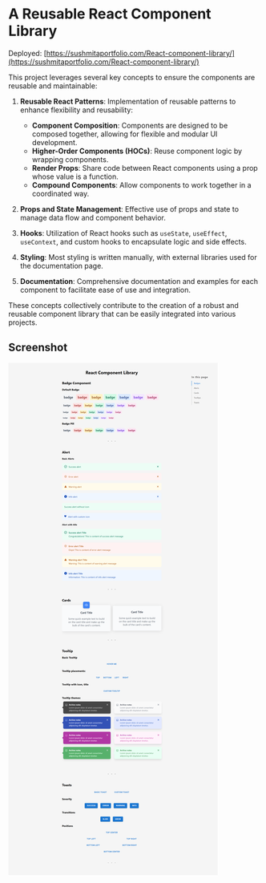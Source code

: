 # A Reusable React Component Library

Deployed: [https://sushmitaportfolio.com/React-component-library/](https://sushmitaportfolio.com/React-component-library/)

This project leverages several key concepts to ensure the components are reusable and maintainable:

1. **Reusable React Patterns**: Implementation of reusable patterns to enhance flexibility and reusability:

   - **Component Composition**: Components are designed to be composed together, allowing for flexible and modular UI development.
   - **Higher-Order Components (HOCs)**: Reuse component logic by wrapping components.
   - **Render Props**: Share code between React components using a prop whose value is a function.
   - **Compound Components**: Allow components to work together in a coordinated way.

2. **Props and State Management**: Effective use of props and state to manage data flow and component behavior.
3. **Hooks**: Utilization of React hooks such as `useState`, `useEffect`, `useContext`, and custom hooks to encapsulate logic and side effects.
4. **Styling**: Most styling is written manually, with external libraries used for the documentation page.
5. **Documentation**: Comprehensive documentation and examples for each component to facilitate ease of use and integration.

These concepts collectively contribute to the creation of a robust and reusable component library that can be easily integrated into various projects.

## Screenshot

![Demo page Screenshot](src/assets/pageScreenshot.png)
